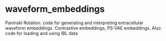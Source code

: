 # waveform_embeddings
Paninski Rotation. code for generating and interpreting extracellular waveform embeddings. Contrastive embeddings, PS-VAE embeddings. Also code for loading and using IBL data
